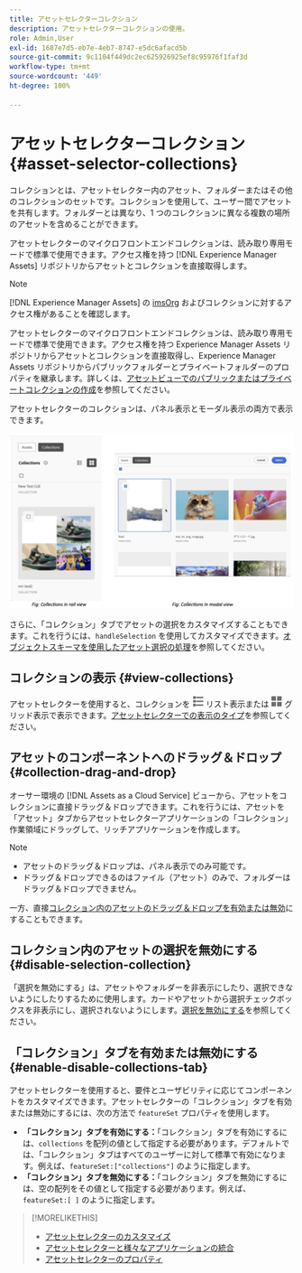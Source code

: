```yaml
---
title: アセットセレクターコレクション
description: アセットセレクターコレクションの使用。
role: Admin,User
exl-id: 1687e7d5-eb7e-4eb7-8747-e5dc6afacd5b
source-git-commit: 9c1104f449dc2ec625926925ef8c95976f1faf3d
workflow-type: tm+mt
source-wordcount: '449'
ht-degree: 100%

---
```


# アセットセレクターコレクション {#asset-selector-collections}

コレクションとは、アセットセレクター内のアセット、フォルダーまたはその他のコレクションのセットです。コレクションを使用して、ユーザー間でアセットを共有します。フォルダーとは異なり、1 つのコレクションに異なる複数の場所のアセットを含めることができます。

アセットセレクターのマイクロフロントエンドコレクションは、読み取り専用モードで標準で使用できます。アクセス権を持つ [!DNL Experience Manager Assets] リポジトリからアセットとコレクションを直接取得します。

>[!NOTE]
>
>[!DNL Experience Manager Assets] の [imsOrg](/help/assets/asset-selector-properties.md) およびコレクションに対するアクセス権があることを確認します。

アセットセレクターのマイクロフロントエンドコレクションは、読み取り専用モードで標準で使用できます。アクセス権を持つ Experience Manager Assets リポジトリからアセットとコレクションを直接取得し、Experience Manager Assets リポジトリからパブリックフォルダーとプライベートフォルダーのプロパティを継承します。詳しくは、[アセットビューでのパブリックまたはプライベートコレクションの作成](/help/assets/manage-collections-assets-view.md#create-collection)を参照してください。

アセットセレクターのコレクションは、パネル表示とモーダル表示の両方で表示できます。

![パネル表示のコレクション](assets/collections-rail-modal-view.png)

<!--
Additionally, you can [customize](/help/assets/asset-selector-customization.md) the `featureSet` property to enable or disable collections in Asset Selector. See [enable or disable Collections tab](#enable-disable-collections-tab).-->

さらに、「コレクション」タブでアセットの選択をカスタマイズすることもできます。これを行うには、`handleSelection` を使用してカスタマイズできます。[オブジェクトスキーマを使用したアセット選択の処理](/help/assets/asset-selector-customization.md#handling-selection)を参照してください。

## コレクションの表示 {#view-collections}

アセットセレクターを使用すると、コレクションを ![リスト表示](assets/do-not-localize/list-view.png) リスト表示または ![グリッド表示](assets/do-not-localize/grid-view.png) グリッド表示で表示できます。[アセットセレクターでの表示のタイプ](overview-asset-selector.md#types-of-view)を参照してください。

## アセットのコンポーネントへのドラッグ＆ドロップ {#collection-drag-and-drop}

オーサー環境の [!DNL Assets as a Cloud Service] ビューから、アセットをコレクションに直接ドラッグ＆ドロップできます。これを行うには、アセットを「アセット」タブからアセットセレクターアプリケーションの「コレクション」作業領域にドラッグして、リッチアプリケーションを作成します。

>[!NOTE]
>
>* アセットのドラッグ＆ドロップは、パネル表示でのみ可能です。
>* ドラッグ＆ドロップできるのはファイル（アセット）のみで、フォルダーはドラッグ＆ドロップできません。

一方、直接[コレクション内のアセットのドラッグ＆ドロップを有効または無効](asset-selector-customization.md#enable-disable-drag-and-drop)にすることもできます。

## コレクション内のアセットの選択を無効にする {#disable-selection-collection}

「選択を無効にする」は、アセットやフォルダーを非表示にしたり、選択できないようにしたりするために使用します。カードやアセットから選択チェックボックスを非表示にし、選択されないようにします。[選択を無効にする](/help/assets/asset-selector-customization.md#disable-selection)を参照してください。

## 「コレクション」タブを有効または無効にする {#enable-disable-collections-tab}

アセットセレクターを使用すると、要件とユーザビリティに応じてコンポーネントをカスタマイズできます。アセットセレクターの「コレクション」タブを有効または無効にするには、次の方法で `featureSet` プロパティを使用します。

* **「コレクション」タブを有効にする：**「コレクション」タブを有効にするには、`collections` を配列の値として指定する必要があります。デフォルトでは、「コレクション」タブはすべてのユーザーに対して標準で有効になります。例えば、`featureSet:["collections"]` のように指定します。
* **「コレクション」タブを無効にする：**「コレクション」タブを無効にするには、空の配列をその値として指定する必要があります。例えば、`featureSet:[ ]` のように指定します。

>[!MORELIKETHIS]
>
>* [アセットセレクターのカスタマイズ](/help/assets/asset-selector-customization.md)
>* [アセットセレクターと様々なアプリケーションの統合](/help/assets/integrate-asset-selector.md)
>* [アセットセレクターのプロパティ](/help/assets/asset-selector-properties.md)

